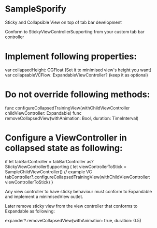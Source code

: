 # SampleSporify
Sticky and Collapsible View on top of tab bar development

Conform to StickyViewControllerSupporting from your custom tab bar controller

# Implement following properties:
var collapsedHeight: CGFloat (Set it to minimised view's height you want)
var collapsableVCFlow: ExpandableViewController? (keep it as optional)

# Do not override following methods:
func configureCollapsedTrainingView(withChildViewController childViewController: Expandable)
func removeCollapsedView(withAnimation: Bool, duration: TimeInterval)

# Configure a ViewController in collapsed state as following:

if let tabBarController = tabBarController as? StickyViewControllerSupporting {
    let viewControllerToStick = SampleChildViewController() // example VC
    tabController?.configureCollapsedTrainingView(withChildViewController: viewControllerToStick)
}

Any view controller to have sticky behaviour must conform to Expandable and implement a minimisedView outlet.

Later remove sticky view from the view controller that conforms to Expandable as following:

expander?.removeCollapsedView(withAnimation: true, duration: 0.5)

